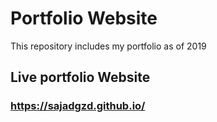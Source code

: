 # Portfolio Website
This repository includes my portfolio as of 2019

##  Live portfolio Website

### https://sajadgzd.github.io/

